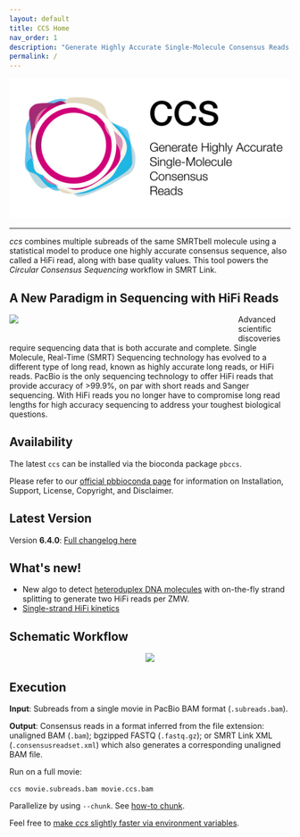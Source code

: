 ```yaml
---
layout: default
title: CCS Home
nav_order: 1
description: "Generate Highly Accurate Single-Molecule Consensus Reads (HiFi Reads)."
permalink: /
---
```


<p align="center">
  <img src="img/ccs_card_2022.png" alt="CCS logo" width="650px"/>
</p>

***

_ccs_ combines multiple subreads of the same SMRTbell molecule using a
statistical model to produce one highly accurate consensus sequence, also called
a HiFi read, along with base quality values. This tool powers the _Circular
Consensus Sequencing_ workflow in SMRT Link.

## A New Paradigm in Sequencing with HiFi Reads
<p align="left"><img width="400px" src="img/read-length-visual.png" style="float: left; margin:0 10px 30px 0px "/>
Advanced scientific discoveries require sequencing data that is both accurate
and complete. Single Molecule, Real-Time (SMRT) Sequencing technology has
evolved to a different type of long read, known as highly accurate long reads,
or HiFi reads.
PacBio is the only sequencing technology to offer HiFi reads that provide
accuracy of >99.9%, on par with short reads and Sanger sequencing. With HiFi
reads you no longer have to compromise long read lengths for high accuracy
sequencing to address your toughest biological questions.
</p>
<div style="clear: both;"/>

## Availability
The latest `ccs` can be installed via the bioconda package `pbccs`.

Please refer to our [official pbbioconda
page](https://github.com/PacificBiosciences/pbbioconda) for information on
Installation, Support, License, Copyright, and Disclaimer.

## Latest Version
Version **6.4.0**: [Full changelog here](/changelog)

## What's new!
 * New algo to detect [heteroduplex DNA
molecules](/faq/mode-heteroduplex-filtering) with on-the-fly strand splitting to
generate two HiFi reads per ZMW.
* [Single-strand HiFi kinetics](/faq/kinetics)

## Schematic Workflow
<p align="center"><img width="1000px" src="img/generate-hifi.png"/></p>

## Execution
**Input**: Subreads from a single movie in PacBio BAM format (`.subreads.bam`).

**Output**: Consensus reads in a format inferred from the file extension:
unaligned BAM (`.bam`); bgzipped FASTQ (`.fastq.gz`); or SMRT Link XML
(`.consensusreadset.xml`) which also generates a corresponding unaligned BAM
file.

Run on a full movie:

    ccs movie.subreads.bam movie.ccs.bam

Parallelize by using `--chunk`. See [how-to chunk](/faq/parallelize).

Feel free to [make _ccs_ slightly faster via environment
variables](/faq/performance#can-i-tune-performance-without-sacrificing-output-quality).
